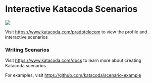 # Interactive Katacoda Scenarios

[![](http://shields.katacoda.com/katacoda/pradotelecom/count.svg)](https://www.katacoda.com/pradotelecom "Get your profile on Katacoda.com")

Visit https://www.katacoda.com/pradotelecom to view the profile and interactive scenarios

### Writing Scenarios
Visit https://www.katacoda.com/docs to learn more about creating Katacoda scenarios

For examples, visit https://github.com/katacoda/scenario-example
